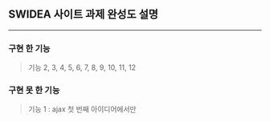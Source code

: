 ## SWIDEA 사이트 과제 완성도 설명

<hr/>

### 구현 한 기능

> 기능 2, 3, 4, 5, 6, 7, 8, 9, 10, 11, 12

### 구현 못 한 기능

> 기능 1 : ajax 첫 번째 아이디어에서만 
